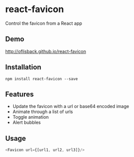 # react-favicon

Control the favicon from a React app

## Demo

http://oflisback.github.io/react-favicon

## Installation

```
npm install react-favicon --save
```

## Features

* Update the favicon with a url or base64 encoded image
* Animate through a list of urls
* Toggle animation
* Alert bubbles

## Usage
```javascript
<Favicon url={[url1, url2, url3]}/>
```
